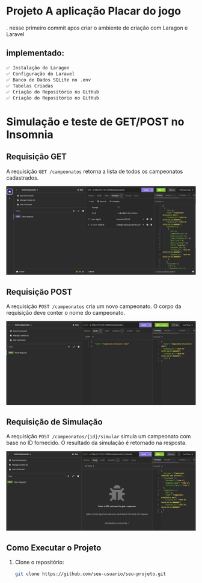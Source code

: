# Projeto A aplicação Placar do jogo

. nesse primeiro commit apos criar o ambiente de criação com Laragon e Laravel<br>
## implementado:
    ✅ Instalação do Laragon
    ✅ Configuração do Laravel
    ✅ Banco de Dados SQLite no .env
    ✅ Tabelas Criadas
    ✅ Criação do Repositório no GitHub
    ✅ Criação do Repositório no GitHub

# Simulação e teste de GET/POST no Insomnia

## Requisição GET

A requisição `GET /campeonatos` retorna a lista de todos os campeonatos cadastrados.

![Requisição GET](./imgs/e82b8b31-8442-4f9f-93ec-ef39f7496b7c.jpg)

## Requisição POST

A requisição `POST /campeonatos` cria um novo campeonato. O corpo da requisição deve conter o nome do campeonato.

![Requisição POST](./imgs/d0bf02a2-8830-469f-b882-64bb9a412db1.jpg)

## Requisição de Simulação

A requisição `POST /campeonatos/{id}/simular` simula um campeonato com base no ID fornecido. O resultado da simulação é retornado na resposta.

![Requisição de Simulação](./imgs/750b226e-5fd5-4592-bcfe-d0319c393232.jpg)

## Como Executar o Projeto

1. Clone o repositório:
   ```bash
   git clone https://github.com/seu-usuario/seu-projeto.git
